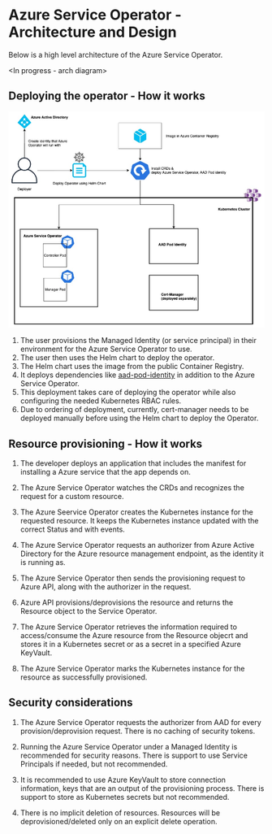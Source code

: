 # Azure Service Operator - Architecture and Design

Below is a high level architecture of the Azure Service Operator.

<In progress - arch diagram>

## Deploying the operator - How it works

![](/docs/images/DeployFlow.png)

1. The user provisions the Managed Identity (or service principal) in their environment for the Azure Service Operator to use.
2. The user then uses the Helm chart to deploy the operator.
3. The Helm chart uses the image from the public Container Registry.
4. It deploys dependencies like [aad-pod-identity](https://github.com/Azure/aad-pod-identity) in addition to the Azure Service Operator.
5. This deployment takes care of deploying the operator while also configuring the needed Kubernetes RBAC rules.
6. Due to ordering of deployment, currently, cert-manager needs to be deployed manually before using the Helm chart to deploy the Operator.

## Resource provisioning - How it works

<resource provisioning diagram>

1. The developer deploys an application that includes the manifest for installing a Azure service that the app depends on.

2. The Azure Service Operator watches the CRDs and recognizes the request for a custom resource.

3. The Azure Seervice Operator creates the Kubernetes instance for the requested resource. It keeps the Kubernetes instance updated with the correct Status and with events.

4. The Azure Service Operator requests an authorizer from Azure Active Directory for the Azure resource management endpoint, as the identity it is running as.

5. The Azure Service Operator then sends the provisioning request to Azure API, along with the authorizer in the request.

6. Azure API provisions/deprovisions the resource and returns the Resource object to the Service Operator.

7. The Azure Service Operator retrieves the information required to access/consume the Azure resource from the Resource objecrt and stores it in a Kubernetes secret or as a secret in a specified Azure KeyVault.

8. The Azure Service Operator marks the Kubernetes instance for the resource as successfully provisioned.

## Security considerations

1. The Azure Service Operator requests the authorizer from AAD for every provision/deprovision request. There is no caching of security tokens.

2. Running the Azure Service Operator under a Managed Identity is recommended for security reasons. There is support to use Service Principals if needed, but not recommended.

3. It is recommended to use Azure KeyVault to store connection information, keys that are an output of the provisioning process. There is support to store as Kubernetes secrets but not recommended.

3. There is no implicit deletion of resources. Resources will be deprovisioned/deleted only on an explicit delete operation.